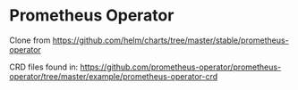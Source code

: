 # Prometheus Operator

Clone from https://github.com/helm/charts/tree/master/stable/prometheus-operator

CRD files found in: https://github.com/prometheus-operator/prometheus-operator/tree/master/example/prometheus-operator-crd

